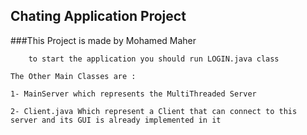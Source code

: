 ## Chating Application Project

###This Project is made by Mohamed Maher 

		to start the application you should run LOGIN.java class 
	
	The Other Main Classes are :

	1- MainServer which represents the MultiThreaded Server
	
	2- Client.java Which represent a Client that can connect to this server and its GUI is already implemented in it
	
	
